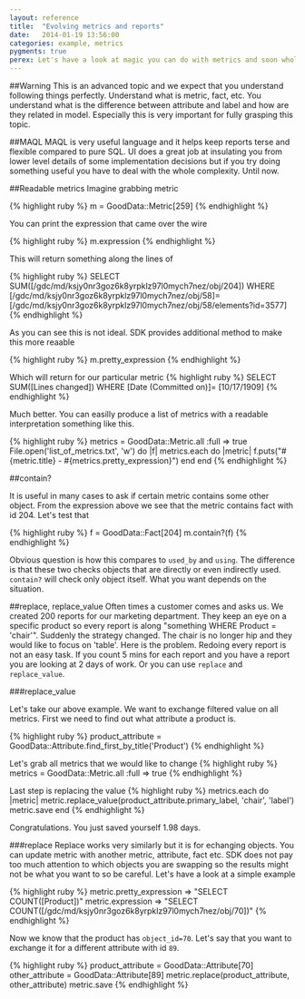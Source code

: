 ```yaml
---
layout: reference
title:  "Evolving metrics and reports"
date:   2014-01-19 13:56:00
categories: example, metrics
pygments: true
perex: Let's have a look at magic you can do with metrics and soon whole reports. How to transform them and change them so you can never have to delete and redo another report form scratch. Let's walk through what is possible and look at couple of real world scenarios.
---
```


##Warning
This is an advanced topic and we expect that you understand following things perfectly. Understand what is metric, fact, etc. You understand what is the difference between attribute and label and how are they related in model. Especially this is very important for fully grasping this topic.

##MAQL
MAQL is very useful language and it helps keep reports terse and flexible compared to pure SQL. UI does a great job at insulating you from lower level details of some implementation decisions but if you try doing something useful you have to deal with the whole complexity. Until now.

##Readable metrics
Imagine grabbing metric

{% highlight ruby %}
m = GoodData::Metric[259]
{% endhighlight %}

You can print the expression that came over the wire

{% highlight ruby %}
m.expression
{% endhighlight %}

This will return something along the lines of

{% highlight ruby %}
SELECT SUM([/gdc/md/ksjy0nr3goz6k8yrpklz97l0mych7nez/obj/204]) WHERE [/gdc/md/ksjy0nr3goz6k8yrpklz97l0mych7nez/obj/58]= [/gdc/md/ksjy0nr3goz6k8yrpklz97l0mych7nez/obj/58/elements?id=3577]
{% endhighlight %}

As you can see this is not ideal. SDK provides additional method to make this more reaable

{% highlight ruby %}
m.pretty_expression
{% endhighlight %}

Which will return for our particular metric
{% highlight ruby %}
SELECT SUM([Lines changed]) WHERE [Date (Committed on)]= [10/17/1909]
{% endhighlight %}

Much better. You can easilly produce a list of metrics with a readable interpretation something like this.

{% highlight ruby %}
metrics = GoodData::Metric.all :full => true
File.open('list_of_metrics.txt', 'w') do |f|
  metrics.each do |metric|
    f.puts("#{metric.title} - #{metrics.pretty_expression}")
  end
end
{% endhighlight %}

##contain?

It is useful in many cases to ask if certain metric contains some other object. From the expression above we see that the metric contains fact with id 204. Let's test that

{% highlight ruby %}
f = GoodData::Fact[204]
m.contain?(f)
{% endhighlight %}

Obvious question is how this compares to `used_by` and `using`. The difference is that these two checks objects that are directly or even indirectly used. `contain?` will check only object itself. What you want depends on the situation.

##replace, replace_value
Often times a customer comes and asks us. We created 200 reports for our marketing department. They keep an eye on a specific product so every report is along "something WHERE Product = 'chair'". Suddenly the strategy changed. The chair is no longer hip and they would like to focus on 'table'. Here is the problem. Redoing every report is not an easy task. If you count 5 mins for each report and you have a report you are looking at 2 days of work. Or you can use `replace` and `replace_value`.

###replace_value

Let's take our above example. We want to exchange filtered value on all metrics. First we need to find out what attribute a product is.

{% highlight ruby %}
product_attribute = GoodData::Attribute.find_first_by_title('Product')
{% endhighlight %}

Let's grab all metrics that we would like to change
{% highlight ruby %}
metrics = GoodData::Metric.all :full => true
{% endhighlight %}

Last step is replacing the value
{% highlight ruby %}
metrics.each do |metric|
  metric.replace_value(product_attribute.primary_label, 'chair', 'label')
  metric.save
end
{% endhighlight %}

Congratulations. You just saved yourself 1.98 days.

###replace
Replace works very similarly but it is for echanging objects. You can update metric with another metric, attribute, fact etc. SDK does not pay too much attention to which objects you are swapping so the results might not be what you want to so be careful. Let's have a look at a simple example

{% highlight ruby %}
metric.pretty_expression
=> "SELECT COUNT([Product])"
metric.expression
=> "SELECT COUNT([/gdc/md/ksjy0nr3goz6k8yrpklz97l0mych7nez/obj/70])"
{% endhighlight %}

Now we know that the product has `object_id=70`. Let's say that you want to exchange it for a different attribute with id `89`.

{% highlight ruby %}
product_attribute = GoodData::Attribute[70]
other_attribute = GoodData::Attribute[89]
metric.replace(product_attribute, other_attribute)
metric.save
{% endhighlight %}